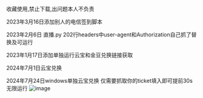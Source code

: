收藏使用,禁止下载,出问题本人不负责


2023年3月16日添加别人的电信签到脚本

2023年2月6日 直播.py 202行headers中user-agent和Authorization自己抓了替换及可运行

2023年1月17日添加单独运行云宝和金豆兑换链接获取

2024年7月1日云宝兑换

2024年7月24日windows单独云宝兑换   仅需要抓取你的ticket填入即可提前30s无限运行
![image](https://github.com/user-attachments/assets/0eae1460-88e5-4794-912c-9ed158976b24)

